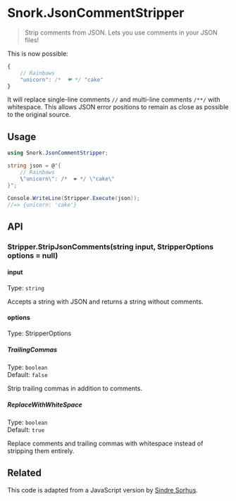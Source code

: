 ﻿# Snork.JsonCommentStripper

> Strip comments from JSON. Lets you use comments in your JSON files!

This is now possible:

```js
{
	// Rainbows
	"unicorn": /*  ❤ */ "cake"
}
```

It will replace single-line comments `//` and multi-line comments `/**/` with whitespace. This allows JSON error positions to remain as close as possible to the original source.

## Usage

```c#
using Snork.JsonCommentStripper;

string json = @"{
	// Rainbows
	\"unicorn\": /*  ❤ */ \"cake\"
}";

Console.WriteLine(Stripper.Execute(json));
//=> {unicorn: 'cake'}
```

## API

### Stripper.StripJsonComments(string input, StripperOptions options = null)

#### input

Type: `string`

Accepts a string with JSON and returns a string without comments.

#### options

Type: StripperOptions

##### TrailingCommas

Type: `boolean`\
Default: `false`

Strip trailing commas in addition to comments.

##### ReplaceWithWhiteSpace

Type: `boolean`\
Default: `true`

Replace comments and trailing commas with whitespace instead of stripping them entirely.

## Related

This code is adapted from a JavaScript version by [Sindre Sorhus](https://github.com/sindresorhus). 
